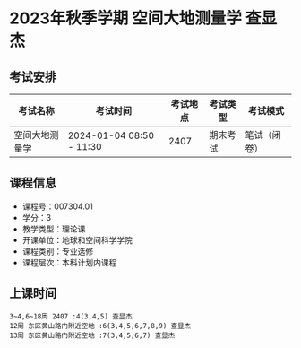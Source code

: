 # 2023年秋季学期 空间大地测量学 查显杰




## 考试安排

| 考试名称 | 考试时间 | 考试地点 | 考试类型 | 考试模式 |
| -------- | -------- | -------- | -------- | -------- |
| 空间大地测量学 | 2024-01-04 08:50 - 11:30 | 2407 | 期末考试 | 笔试（闭卷） |





## 课程信息

- 课程号：007304.01
- 学分：3
- 教学类型：理论课
- 开课单位：地球和空间科学学院
- 课程类别：专业选修
- 课程层次：本科计划内课程

## 上课时间

```
3~4,6~18周 2407 :4(3,4,5) 查显杰
12周 东区黄山路门附近空地 :6(3,4,5,6,7,8,9) 查显杰
13周 东区黄山路门附近空地 :7(3,4,5,6,7) 查显杰
```

